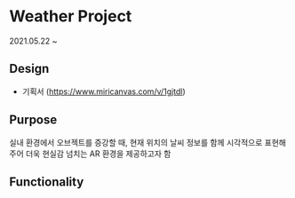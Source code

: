 # Weather Project
2021.05.22 ~ 

## Design
- 기획서 (https://www.miricanvas.com/v/1gjtdl)
 


## Purpose
실내 환경에서 오브젝트를 증강할 때, 현재 위치의 날씨 정보를 함께 시각적으로 표현해주어
더욱 현실감 넘치는 AR 환경을 제공하고자 함

## Functionality
 
